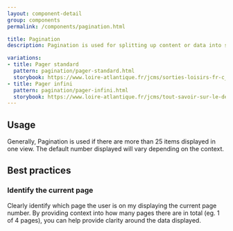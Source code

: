 ```yaml
---
layout: component-detail
group: components
permalink: /components/pagination.html

title: Pagination
description: Pagination is used for splitting up content or data into several pages, with a control for navigating to the next or previous page.

variations:
- title: Pager standard
  pattern: pagination/pager-standard.html
  storybook: https://www.loire-atlantique.fr/jcms/sorties-loisirs-fr-c_5063
- title: Pager infini
  pattern: pagination/pager-infini.html
  storybook: https://www.loire-atlantique.fr/jcms/tout-savoir-sur-le-departement/elu-es/annuaire-des-elu-es-fr-p1_214628
---
```


## Usage

Generally, Pagination is used if there are more than 25 items displayed in one view. The default number displayed will vary depending on the context.

## Best practices

### Identify the current page

Clearly identify which page the user is on my displaying the current page number. By providing context into how many pages there are in total (eg. 1 of 4 pages), you can help provide clarity around the data displayed.